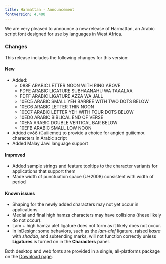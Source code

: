 ```yaml
---
title: Harmattan - Announcement
fontversion: 4.400
---
```


We are very pleased to announce a new release of Harmattan, an Arabic script font designed for use by languages in West Africa. 

### Changes

This release includes the following changes for this version:

#### New

- Added:
  - 088F ARABIC LETTER NOON WITH RING ABOVE
  - FDFE ARABIC LIGATURE SUBHAANAHU WA TAAALAA
  - FDFF ARABIC LIGATURE AZZA WA JALL
  - 10EC5 ARABIC SMALL YEH BARREE WITH TWO DOTS BELOW 
  - 10EC6 ARABIC LETTER THIN NOON 
  - 10EC7 ARABIC LETTER YEH WITH FOUR DOTS BELOW 
  - 10ED0 ARABIC BIBLICAL END OF VERSE 
  - 10EFA ARABIC DOUBLE VERTICAL BAR BELOW 
  - 10EFB ARABIC SMALL LOW NOON 
- Added cv88 (Guillemet) to provide a choice for angled guillemot characters in Arabic script
- Added Malay Jawi language support 

#### Improved

- Added sample strings and feature tooltips to the character variants for applications that support them
- Made width of punctuation space (U+2008) consistent with width of period

#### Known issues

- Shaping for the newly added characters may not yet occur in applications.
- Medial and final high hamza characters may have collisions (these likely do not occur).
- Lam + high hamza alef ligature does not form as it likely does not occur.
- In InDesign: some behaviors, such as the _lam-alef_ ligature, raised _kasra_ with _shadda_, and subtending marks, will not function correctly unless **Ligatures** is turned on in the **Characters** panel.

Both desktop and web fonts are provided in a single, all-platforms package on the [Download page](https://software.sil.org/harmattan/download).
